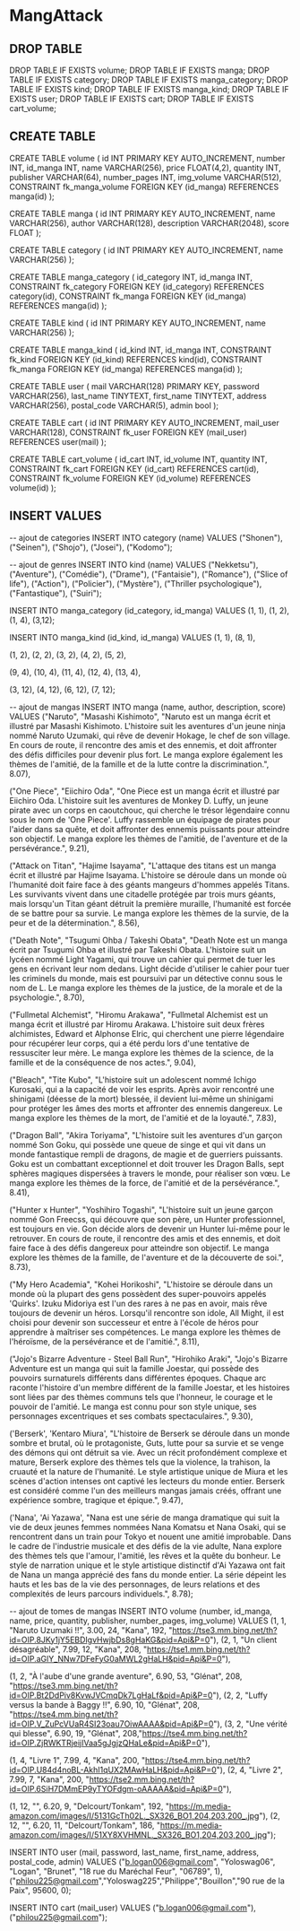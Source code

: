 # MangAttack

## DROP TABLE

DROP TABLE IF EXISTS volume;
DROP TABLE IF EXISTS manga;
DROP TABLE IF EXISTS category;
DROP TABLE IF EXISTS manga_category;
DROP TABLE IF EXISTS kind;
DROP TABLE IF EXISTS manga_kind;
DROP TABLE IF EXISTS user;
DROP TABLE IF EXISTS cart;
DROP TABLE IF EXISTS cart_volume;

## CREATE TABLE

CREATE TABLE volume (
    id INT PRIMARY KEY AUTO_INCREMENT,
    number INT,
    id_manga INT,
    name VARCHAR(256),
    price FLOAT(4,2),
    quantity INT,
    publisher VARCHAR(64),
    number_pages INT,
    img_volume VARCHAR(512),
    CONSTRAINT fk_manga_volume FOREIGN KEY (id_manga) REFERENCES manga(id)
    );

CREATE TABLE manga (
    id INT PRIMARY KEY AUTO_INCREMENT,
    name VARCHAR(256),
    author VARCHAR(128),
    description VARCHAR(2048),
    score FLOAT
    );
    
CREATE TABLE category (
    id INT PRIMARY KEY AUTO_INCREMENT,
    name VARCHAR(256)
	);
    
CREATE TABLE manga_category (
    id_category INT,
    id_manga INT,
    CONSTRAINT fk_category FOREIGN KEY (id_category) REFERENCES category(id),
    CONSTRAINT fk_manga FOREIGN KEY (id_manga) REFERENCES manga(id)
	);

CREATE TABLE kind (
    id INT PRIMARY KEY AUTO_INCREMENT,
    name VARCHAR(256)
	);
    
CREATE TABLE manga_kind (
    id_kind INT,
    id_manga INT,
    CONSTRAINT fk_kind FOREIGN KEY (id_kind) REFERENCES kind(id),
    CONSTRAINT fk_manga FOREIGN KEY (id_manga) REFERENCES manga(id)
	);

CREATE TABLE user (
    mail VARCHAR(128) PRIMARY KEY, 
    password VARCHAR(256), 
    last_name TINYTEXT, 
    first_name TINYTEXT, 
    address VARCHAR(256),
    postal_code VARCHAR(5),
    admin bool
    );

CREATE TABLE cart (
    id INT PRIMARY KEY AUTO_INCREMENT,
    mail_user VARCHAR(128),
    CONSTRAINT fk_user FOREIGN KEY (mail_user) REFERENCES user(mail)
    );

CREATE TABLE cart_volume (
    id_cart INT,
    id_volume INT,
    quantity INT,
    CONSTRAINT fk_cart FOREIGN KEY (id_cart) REFERENCES cart(id),
    CONSTRAINT fk_volume FOREIGN KEY (id_volume) REFERENCES volume(id)
);

## INSERT VALUES

-- ajout de categories
INSERT INTO category (name)
VALUES ("Shonen"), 
("Seinen"), 
("Shojo"), 
("Josei"), 
("Kodomo");

-- ajout de genres
INSERT INTO kind (name)
VALUES ("Nekketsu"),
("Aventure"),
("Comédie"),
("Drame"),
("Fantaisie"),
("Romance"),
("Slice of life"),
("Action"),
("Policier"),
("Mystère"),
("Thriller psychologique"),
("Fantastique"),
("Suiri");

INSERT INTO manga_category (id_category, id_manga)
VALUES 
(1, 1),
(1, 2),
(1, 4),
(3,12);

INSERT INTO manga_kind (id_kind, id_manga)
VALUES 
(1, 1),
(8, 1),

(1, 2),
(2, 2),
(3, 2),
(4, 2),
(5, 2),

(9, 4),
(10, 4),
(11, 4),
(12, 4),
(13, 4),

(3, 12),
(4, 12),
(6, 12),
(7, 12);

-- ajout de mangas
INSERT INTO manga (name, author, description, score)
VALUES ("Naruto", "Masashi Kishimoto", "Naruto est un manga écrit et illustré par Masashi Kishimoto. L'histoire suit les aventures d'un jeune ninja nommé Naruto Uzumaki, qui rêve de devenir Hokage, le chef de son village. En cours de route, il rencontre des amis et des ennemis, et doit affronter des défis difficiles pour devenir plus fort. Le manga explore également les thèmes de l'amitié, de la famille et de la lutte contre la discrimination.", 8.07),

("One Piece", "Eiichiro Oda", "One Piece est un manga écrit et illustré par Eiichiro Oda. L'histoire suit les aventures de Monkey D. Luffy, un jeune pirate avec un corps en caoutchouc, qui cherche le trésor légendaire connu sous le nom de 'One Piece'. Luffy rassemble un équipage de pirates pour l'aider dans sa quête, et doit affronter des ennemis puissants pour atteindre son objectif. Le manga explore les thèmes de l'amitié, de l'aventure et de la persévérance.", 9.21),

("Attack on Titan", "Hajime Isayama", "L'attaque des titans est un manga écrit et illustré par Hajime Isayama. L'histoire se déroule dans un monde où l'humanité doit faire face à des géants mangeurs d'hommes appelés Titans. Les survivants vivent dans une citadelle protégée par trois murs géants, mais lorsqu'un Titan géant détruit la première muraille, l'humanité est forcée de se battre pour sa survie. Le manga explore les thèmes de la survie, de la peur et de la détermination.", 8.56),

("Death Note", "Tsugumi Ohba / Takeshi Obata", "Death Note est un manga écrit par Tsugumi Ohba et illustré par Takeshi Obata. L'histoire suit un lycéen nommé Light Yagami, qui trouve un cahier qui permet de tuer les gens en écrivant leur nom dedans. Light décide d'utiliser le cahier pour tuer les criminels du monde, mais est poursuivi par un détective connu sous le nom de L. Le manga explore les thèmes de la justice, de la morale et de la psychologie.", 8.70),

("Fullmetal Alchemist", "Hiromu Arakawa", "Fullmetal Alchemist est un manga écrit et illustré par Hiromu Arakawa. L'histoire suit deux frères alchimistes, Edward et Alphonse Elric, qui cherchent une pierre légendaire pour récupérer leur corps, qui a été perdu lors d'une tentative de ressusciter leur mère. Le manga explore les thèmes de la science, de la famille et de la conséquence de nos actes.", 9.04),

("Bleach", "Tite Kubo", "L'histoire suit un adolescent nommé Ichigo Kurosaki, qui a la capacité de voir les esprits. Après avoir rencontré une shinigami (déesse de la mort) blessée, il devient lui-même un shinigami pour protéger les âmes des morts et affronter des ennemis dangereux. Le manga explore les thèmes de la mort, de l'amitié et de la loyauté.", 7.83),

("Dragon Ball", "Akira Toriyama", "L'histoire suit les aventures d'un garçon nommé Son Goku, qui possède une queue de singe et qui vit dans un monde fantastique rempli de dragons, de magie et de guerriers puissants. Goku est un combattant exceptionnel et doit trouver les Dragon Balls, sept sphères magiques dispersées à travers le monde, pour réaliser son vœu. Le manga explore les thèmes de la force, de l'amitié et de la persévérance.", 8.41),

("Hunter x Hunter", "Yoshihiro Togashi", "L'histoire suit un jeune garçon nommé Gon Freecss, qui découvre que son père, un Hunter professionnel, est toujours en vie. Gon décide alors de devenir un Hunter lui-même pour le retrouver. En cours de route, il rencontre des amis et des ennemis, et doit faire face à des défis dangereux pour atteindre son objectif. Le manga explore les thèmes de la famille, de l'aventure et de la découverte de soi.", 8.73),

("My Hero Academia", "Kohei Horikoshi", "L'histoire se déroule dans un monde où la plupart des gens possèdent des super-pouvoirs appelés 'Quirks'. Izuku Midoriya est l'un des rares à ne pas en avoir, mais rêve toujours de devenir un héros. Lorsqu'il rencontre son idole, All Might, il est choisi pour devenir son successeur et entre à l'école de héros pour apprendre à maîtriser ses compétences. Le manga explore les thèmes de l'héroïsme, de la persévérance et de l'amitié.", 8.11),

("Jojo's Bizarre Adventure - Steel Ball Run", "Hirohiko Araki", "Jojo's Bizarre Adventure est un manga qui suit la famille Joestar, qui possède des pouvoirs surnaturels différents dans différentes époques. Chaque arc raconte l'histoire d'un membre différent de la famille Joestar, et les histoires sont liées par des thèmes communs tels que l'honneur, le courage et le pouvoir de l'amitié. Le manga est connu pour son style unique, ses personnages excentriques et ses combats spectaculaires.", 9.30),

('Berserk', 'Kentaro Miura', "L'histoire de Berserk se déroule dans un monde sombre et brutal, où le protagoniste, Guts, lutte pour sa survie et se venge des démons qui ont détruit sa vie. Avec un récit profondément complexe et mature, Berserk explore des thèmes tels que la violence, la trahison, la cruauté et la nature de l'humanité. Le style artistique unique de Miura et les scènes d'action intenses ont captivé les lecteurs du monde entier. Berserk est considéré comme l'un des meilleurs mangas jamais créés, offrant une expérience sombre, tragique et épique.", 9.47),

('Nana', 'Ai Yazawa', "Nana est une série de manga dramatique qui suit la vie de deux jeunes femmes nommées Nana Komatsu et Nana Osaki, qui se rencontrent dans un train pour Tokyo et nouent une amitié improbable. Dans le cadre de l'industrie musicale et des défis de la vie adulte, Nana explore des thèmes tels que l'amour, l'amitié, les rêves et la quête du bonheur. Le style de narration unique et le style artistique distinctif d'Ai Yazawa ont fait de Nana un manga apprécié des fans du monde entier. La série dépeint les hauts et les bas de la vie des personnages, de leurs relations et des complexités de leurs parcours individuels.", 8.78);



-- ajout de tomes de mangas
INSERT INTO volume (number, id_manga, name, price, quantity, publisher, number_pages, img_volume)
VALUES 
(1, 1, "Naruto Uzumaki !!", 3.00, 24, "Kana", 192, "https://tse3.mm.bing.net/th?id=OIP.8JKy1jY5EBDIgvHwjbDs8gHaKG&pid=Api&P=0"),
(2, 1, "Un client désagréable", 7.99, 12, "Kana", 208, "https://tse1.mm.bing.net/th?id=OIP.aGlY_NNw7DFeFyG0aMWL2gHaLH&pid=Api&P=0"),

(1, 2, "À l'aube d'une grande aventure", 6.90, 53, "Glénat", 208, "https://tse3.mm.bing.net/th?id=OIP.Bt2DdPiv8KvwJVCmqDk7LgHaLf&pid=Api&P=0"),
(2, 2, "Luffy versus la bande à Baggy !!", 6.90, 10, "Glénat", 208, "https://tse4.mm.bing.net/th?id=OIP.V_ZuPcVUaR4SI23oau7OiwAAAA&pid=Api&P=0"),
(3, 2, "Une vérité qui blesse", 6.90, 19, "Glénat", 208,"https://tse4.mm.bing.net/th?id=OIP.ZjRWKTRjeijIVaa5gJgjzQHaLe&pid=Api&P=0"),

(1, 4, "Livre 1", 7.99, 4, "Kana", 200, "https://tse4.mm.bing.net/th?id=OIP.U84d4noBL-AkhI1qUX2MAwHaLH&pid=Api&P=0"),
(2, 4, "Livre 2", 7.99, 7, "Kana", 200, "https://tse2.mm.bing.net/th?id=OIP.6SiH7DMmEP9yTYOFdgm-oAAAAA&pid=Api&P=0"),

(1, 12, "", 6.20, 9, "Delcourt/Tonkam", 192, "https://m.media-amazon.com/images/I/5131GcTh02L._SX326_BO1,204,203,200_.jpg"),
(2, 12, "", 6.20, 11, "Delcourt/Tonkam", 186, "https://m.media-amazon.com/images/I/51XY8XVHMNL._SX326_BO1,204,203,200_.jpg");

INSERT INTO user (mail, password, last_name, first_name, address, postal_code, admin)
VALUES ("b.logan006@gmail.com", "Yoloswag06", "Logan", "Brunet", "18 rue du Maréchal Feur", "06789", 1),
("philou225@gmail.com","Yoloswag225","Philippe","Bouillon","90 rue de la Paix", 95600, 0);

INSERT INTO cart (mail_user) VALUES 
("b.logan006@gmail.com"),
("philou225@gmail.com");